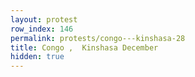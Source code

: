 ```yaml
---
layout: protest
row_index: 146
permalink: protests/congo---kinshasa-28
title: Congo ,  Kinshasa December
hidden: true
---
```


